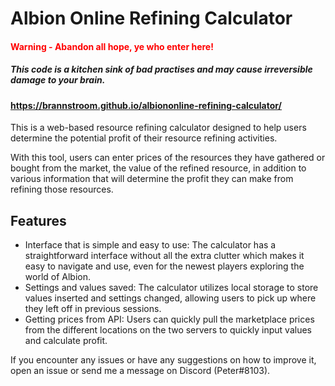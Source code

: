 # Albion Online Refining Calculator

#### <span style="color:red;">Warning - Abandon all hope, ye who enter here!<span>
##### This code is a kitchen sink of bad practises and may cause irreversible damage to your brain.

#### https://brannstroom.github.io/albiononline-refining-calculator/

This is a web-based resource refining calculator designed to help users determine the potential profit of their resource refining activities.

With this tool, users can enter prices of the resources they have gathered or bought from the market, the value of the refined resource, in addition to various information that will determine the profit they can make from refining those resources.

## Features
* Interface that is simple and easy to use: The calculator has a straightforward interface without all the extra clutter which makes it easy to navigate and use, even for the newest players exploring the world of Albion.
* Settings and values saved: The calculator utilizes local storage to store values inserted and settings changed, allowing users to pick up where they left off in previous sessions.
* Getting prices from API: Users can quickly pull the marketplace prices from the different locations on the two servers to quickly input values and calculate profit.

If you encounter any issues or have any suggestions on how to improve it, open an issue or send me a message on Discord (Peter#8103).
